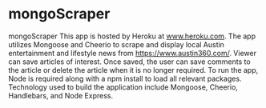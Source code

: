 # mongoScraper
 mongoScraper This app is hosted by Heroku at www.heroku.com.  The app utilizes Mongoose and Cheerio to scrape and display local Austin entertainment and lifestyle news from https://www.austin360.com/.  Viewer can save articles of interest. Once saved, the user can save comments to the article or delete the article when it is no longer required.  To run the app, Node is required along with a npm install to load all relevant packages.  Technology used to build the application include Mongoose, Cheerio, Handlebars, and Node Express.
